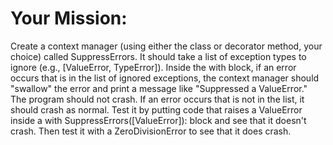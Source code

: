 # Your Mission:

Create a context manager (using either the class or decorator method, your choice) called SuppressErrors.
It should take a list of exception types to ignore (e.g., [ValueError, TypeError]).
Inside the with block, if an error occurs that is in the list of ignored exceptions, the context manager should "swallow" the error and print a message like "Suppressed a ValueError." The program should not crash.
If an error occurs that is not in the list, it should crash as normal.
Test it by putting code that raises a ValueError inside a with SuppressErrors([ValueError]): block and see that it doesn't crash. Then test it with a ZeroDivisionError to see that it does crash.